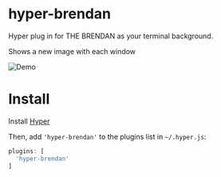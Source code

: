 # hyper-brendan
Hyper plug in for THE BRENDAN as your terminal background.

Shows a new image with each window

![Demo](http://i.imgur.com/cqMOn8u.jpg)

# Install
Install [Hyper](https://hyper.is)

Then, add `'hyper-brendan'` to the plugins list in `~/.hyper.js`:

```javascript
plugins: [
  'hyper-brendan'
]
````
